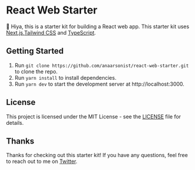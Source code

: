 # React Web Starter

👋 Hiya, this is a starter kit for building a React web app. This starter kit uses [Next.js](https://nextjs.org/),[Tailwind CSS](https://tailwindcss.com/) and [TypeScript](https://www.typescriptlang.org/).

## Getting Started

1. Run `git clone https://github.com/anaarsonist/react-web-starter.git` to clone the repo.
2. Run `yarn install` to install dependencies.
3. Run `yarn dev` to start the development server at http://localhost:3000.

## License

This project is licensed under the MIT License - see the [LICENSE](LICENSE) file for details.

## Thanks

Thanks for checking out this starter kit! If you have any questions, feel free to reach out to me on [Twitter](https://twitter.com/anaarsonist).
